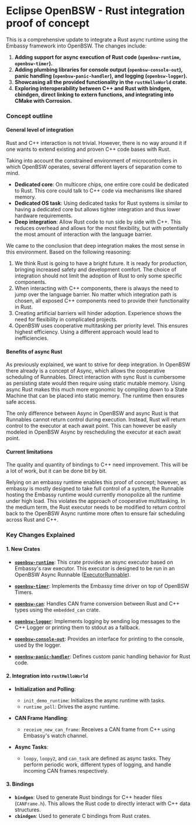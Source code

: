 # Eclipse OpenBSW - Rust integration proof of concept

This is a comprehensive update to integrate a Rust async runtime using the Embassy framework into OpenBSW. The changes include:

1. **Adding support for async execution of Rust code (`openbsw-runtime`, `openbsw-timer`).**
2. **Adding plumbing libraries for console output (`openbsw-console-out`), panic handling (`openbsw-panic-handler`), and logging (`openbsw-logger`).**
3. **Showcasing all the provided functionality in the `rustHelloWorld` crate.**
4. **Exploring interoperability between C++ and Rust with bindgen, cbindgen, direct linking to extern functions, and integrating into CMake with Corrosion.**

### Concept outline

#### General level of integration
Rust and C++ interaction is not trivial. However, there is no way around it if one wants to extend existing and proven C++ code bases with Rust.

Taking into account the constrained environment of microcontrollers in which OpenBSW operates, several different layers of separation come to mind.

- **Dedicated core**: On multicore chips, one entire core could be dedicated to Rust. This core could talk to C++ code via mechanisms like shared memory.
- **Dedicated OS task**: Using dedicated tasks for Rust systems is similar to having a dedicated core but allows tighter integration and thus lower hardware requirements.
- **Deep integration**: Allow Rust code to run side by side with C++. This reduces overhead and allows for the most flexibility, but with potentially the most amount of interaction with the language barrier.

We came to the conclusion that deep integration makes the most sense in this environment. Based on the following reasoning:

1. We think Rust is going to have a bright future. It is ready for production, bringing increased safety and development comfort. The choice of integration should not limit the adoption of Rust to only some specific components.
2. When interacting with C++ components, there is always the need to jump over the language barrier. No matter which integration path is chosen, all exposed C++ components need to provide their functionality in Rust.
3. Creating artificial barriers will hinder adoption. Experience shows the need for flexibility in complicated projects.
4. OpenBSW uses cooperative multitasking per priority level. This ensures highest efficiency. Using a different approach would lead to inefficiencies.

#### Benefits of async Rust
As previously explained, we want to strive for deep integration. In OpenBSW there already is a concept of Async, which allows the cooperative scheduling of Runnables.
Direct interaction with sync Rust is cumbersome as persisting state would then require using static mutable memory.
Using async Rust makes this much more ergonomic by compiling down to a State Machine that can be placed into static memory. The runtime then ensures safe access.

The only difference between Async in OpenBSW and async Rust is that Runnables cannot return control during execution. Instead, Rust will return control to the executor at each await point.
This can however be easily modeled in OpenBSW Async by rescheduling the executor at each await point.

#### Current limitations
The quality and quantity of bindings to C++ need improvement. This will be a lot of work, but it can be done bit by bit.

Relying on an embassy runtime enables this proof of concept; however, as embassy is mostly designed to take full control of a system, the Runnable hosting the Embassy runtime would currently monopolize all the runtime under high load.
This violates the approach of cooperative multitasking. In the medium term, the Rust executor needs to be modified to return control back to the OpenBSW Async runtime more often to ensure fair scheduling across Rust and C++.

### Key Changes Explained

#### 1. New Crates

- **[`openbsw-runtime`](libs/bsw/async/rust)**: This crate provides an async executor based on Embassy's raw executor. This executor is designed to be run in an OpenBSW Async Runnable ([ExecutorRunnable](libs/bsw/async/rust/include/ExecutorRunnable.h)).

- **[`openbsw-timer`](libs/bsw/timer/rust)**: Implements the Embassy time driver on top of OpenBSW Timers.

- **[`openbsw-can`](libs/bsw/cpp2can/rust)**: Handles CAN frame conversion between Rust and C++ types using the `embedded_can` crate.

- **[`openbsw-logger`](libs/bsw/logger/rust)**: Implements logging by sending log messages to the C++ Logger or printing them to stdout as a fallback.

- **[`openbsw-console-out`](libs/rust/console_out)**: Provides an interface for printing to the console, used by the logger.

- **[`openbsw-panic-handler`](libs/rust/panic_handler)**: Defines custom panic handling behavior for Rust code.

#### 2. Integration into `rustHelloWorld`

- **Initialization and Polling**:
  - `init_demo_runtime`: Initializes the async runtime with tasks.
  - `runtime_poll`: Drives the async runtime.

- **CAN Frame Handling**:
  - `receive_new_can_frame`: Receives a CAN frame from C++ using Embassy's watch channel.

- **Async Tasks**:
  - `loopy`, `loopy2`, and `can_task` are defined as async tasks. They perform periodic work, different types of logging, and handle incoming CAN frames respectively.

#### 3. Bindings

- **`bindgen`**: Used to generate Rust bindings for C++ header files (`CANFrame.h`). This allows the Rust code to directly interact with C++ data structures.
- **`cbindgen`**: Used to generate C bindings from Rust crates.
